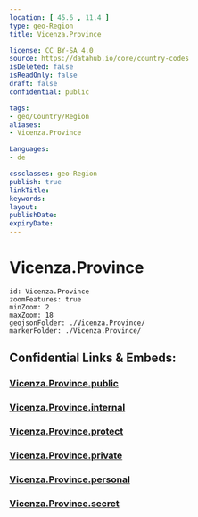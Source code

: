 ```yaml
---
location: [ 45.6 , 11.4 ] 
type: geo-Region
title: Vicenza.Province

license: CC BY-SA 4.0
source: https://datahub.io/core/country-codes
isDeleted: false
isReadOnly: false
draft: false
confidential: public

tags:
- geo/Country/Region
aliases:
- Vicenza.Province

Languages:
- de

cssclasses: geo-Region
publish: true
linkTitle: 
keywords: 
layout: 
publishDate: 
expiryDate: 
---
```


# Vicenza.Province

```leaflet
id: Vicenza.Province
zoomFeatures: true 
minZoom: 2 
maxZoom: 18
geojsonFolder: ./Vicenza.Province/
markerFolder: ./Vicenza.Province/
```


## Confidential Links & Embeds: 

### [Vicenza.Province.public](/_public/\Earth\Continent\Europe\Europe~South\Italy\regions~Italy\VenetoVicenza.Province.public.md) 

### [Vicenza.Province.internal](/_internal/\Earth\Continent\Europe\Europe~South\Italy\regions~Italy\VenetoVicenza.Province.internal.md) 

### [Vicenza.Province.protect](/_protect/\Earth\Continent\Europe\Europe~South\Italy\regions~Italy\VenetoVicenza.Province.protect.md) 

### [Vicenza.Province.private](/_private/\Earth\Continent\Europe\Europe~South\Italy\regions~Italy\VenetoVicenza.Province.private.md) 

### [Vicenza.Province.personal](/_personal/\Earth\Continent\Europe\Europe~South\Italy\regions~Italy\VenetoVicenza.Province.personal.md) 

### [Vicenza.Province.secret](/_secret/\Earth\Continent\Europe\Europe~South\Italy\regions~Italy\VenetoVicenza.Province.secret.md)

